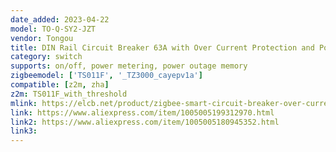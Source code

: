 ```yaml
---
date_added: 2023-04-22
model: TO-Q-SY2-JZT
vendor: Tongou
title: DIN Rail Circuit Breaker 63A with Over Current Protection and Power Monitoring
category: switch
supports: on/off, power metering, power outage memory
zigbeemodel: ['TS011F', '_TZ3000_cayepv1a']
compatible: [z2m, zha]
z2m: TS011F_with_threshold
mlink: https://elcb.net/product/zigbee-smart-circuit-breaker-over-current-under-voltage-protection-to-q-sy2-jzt/
link: https://www.aliexpress.com/item/1005005199312970.html
link2: https://www.aliexpress.com/item/1005005180945352.html
link3: 
---
```

